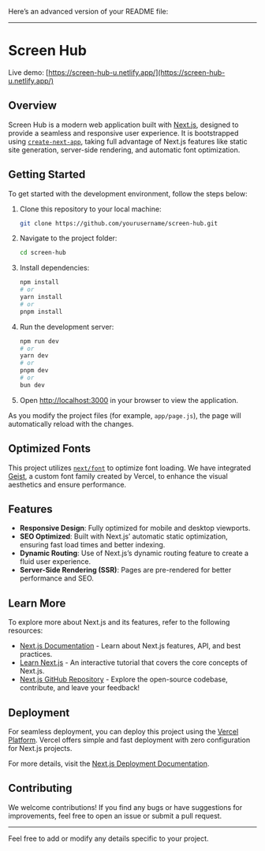 Here’s an advanced version of your README file:

---

# **Screen Hub**  
Live demo: [https://screen-hub-u.netlify.app/](https://screen-hub-u.netlify.app/)

## **Overview**  
Screen Hub is a modern web application built with [Next.js](https://nextjs.org), designed to provide a seamless and responsive user experience. It is bootstrapped using [`create-next-app`](https://github.com/vercel/next.js/tree/canary/packages/create-next-app), taking full advantage of Next.js features like static site generation, server-side rendering, and automatic font optimization.

## **Getting Started**  
To get started with the development environment, follow the steps below:

1. Clone this repository to your local machine:
   ```bash
   git clone https://github.com/yourusername/screen-hub.git
   ```

2. Navigate to the project folder:
   ```bash
   cd screen-hub
   ```

3. Install dependencies:
   ```bash
   npm install
   # or
   yarn install
   # or
   pnpm install
   ```

4. Run the development server:
   ```bash
   npm run dev
   # or
   yarn dev
   # or
   pnpm dev
   # or
   bun dev
   ```

5. Open [http://localhost:3000](http://localhost:3000) in your browser to view the application.

As you modify the project files (for example, `app/page.js`), the page will automatically reload with the changes.

## **Optimized Fonts**  
This project utilizes [`next/font`](https://nextjs.org/docs/app/building-your-application/optimizing/fonts) to optimize font loading. We have integrated [Geist](https://vercel.com/font), a custom font family created by Vercel, to enhance the visual aesthetics and ensure performance.

## **Features**  
- **Responsive Design**: Fully optimized for mobile and desktop viewports.
- **SEO Optimized**: Built with Next.js’ automatic static optimization, ensuring fast load times and better indexing.
- **Dynamic Routing**: Use of Next.js’s dynamic routing feature to create a fluid user experience.
- **Server-Side Rendering (SSR)**: Pages are pre-rendered for better performance and SEO.

## **Learn More**  
To explore more about Next.js and its features, refer to the following resources:

- [Next.js Documentation](https://nextjs.org/docs) - Learn about Next.js features, API, and best practices.
- [Learn Next.js](https://nextjs.org/learn) - An interactive tutorial that covers the core concepts of Next.js.
- [Next.js GitHub Repository](https://github.com/vercel/next.js) - Explore the open-source codebase, contribute, and leave your feedback!

## **Deployment**  
For seamless deployment, you can deploy this project using the [Vercel Platform](https://vercel.com/new?utm_medium=default-template&filter=next.js&utm_source=create-next-app&utm_campaign=create-next-app-readme). Vercel offers simple and fast deployment with zero configuration for Next.js projects.

For more details, visit the [Next.js Deployment Documentation](https://nextjs.org/docs/app/building-your-application/deploying).

## **Contributing**  
We welcome contributions! If you find any bugs or have suggestions for improvements, feel free to open an issue or submit a pull request.

---

Feel free to add or modify any details specific to your project.
